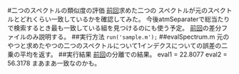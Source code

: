 #二つのスペクトルの類似度の評価
[前回](/Jsimluken/separate_ways/)求めた二つの
スペクトルが元のスペクトルとどれくらい一致しているかを確認してみた。
今後atmSeparaterで総当たりで検索するとき最も一致している組を見つけるのにも使う予定。
[前回](/Jsimluken/separate_ways/)の差分ファイルのみ説明する。
##実行方法
`run('sample.m');`
##evalSpectrum.m
元のやつと求めたやつの二つのスペクトルについて1インデクスについての誤差の二乗の平均を返す。
##実行結果
[前回](/Jsimluken/separate_ways/)の分離での結果。
        eval1 = 22.8077
        eval2 = 56.3178
まあまあ一致なのかも。
